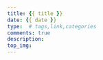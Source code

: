 ```yaml
---
title: {{ title }}
date: {{ date }}
type:  # tags,link,categories
comments: true
description: 
top_img: 
---
```

